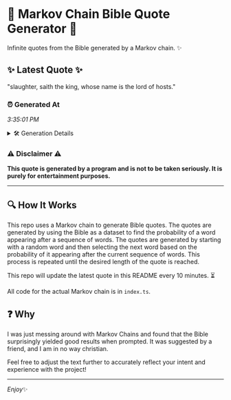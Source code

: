 # 📖 Markov Chain Bible Quote Generator 📖

Infinite quotes from the Bible generated by a Markov chain. ✨

## ✨ Latest Quote ✨
"slaughter, saith the king, whose name is the lord of hosts."

### ⏰ Generated At
*3:35:01 PM*

<details>
    <summary>🛠️ Generation Details</summary>
    <p>
        <strong>🌱 Seed:</strong> slaughter,<br>
        <strong>🔄 Iterations:</strong> 10<br>
        <strong>📜 Context History:</strong><br>[ slaughter, ]: saith<br>[ slaughter,, saith ]: the<br>[ slaughter,, saith, the ]: king,<br>[ slaughter,, saith, the, king, ]: whose<br>[ slaughter,, saith, the, king,, whose ]: name<br>[ slaughter,, saith, the, king,, whose, name ]: is<br>[ saith, the, king,, whose, name, is ]: the<br>[ the, king,, whose, name, is, the ]: lord<br>[ king,, whose, name, is, the, lord ]: of<br>[ whose, name, is, the, lord, of ]: hosts.<br>
    </p>
</details>

### ⚠️ Disclaimer ⚠️
**This quote is generated by a program and is not to be taken seriously. It is purely for entertainment purposes.**

---

## 🔍 How It Works

This repo uses a Markov chain to generate Bible quotes. The quotes are generated by using the Bible as a dataset to find the probability of a word appearing after a sequence of words. The quotes are generated by starting with a random word and then selecting the next word based on the probability of it appearing after the current sequence of words. This process is repeated until the desired length of the quote is reached.

This repo will update the latest quote in this README every 10 minutes. ⏳

All code for the actual Markov chain is in `index.ts`.

## ❓ Why

I was just messing around with Markov Chains and found that the Bible surprisingly yielded good results when prompted. 
It was suggested by a friend, and I am in no way christian.

Feel free to adjust the text further to accurately reflect your intent and experience with the project!

---

*Enjoy*✨
